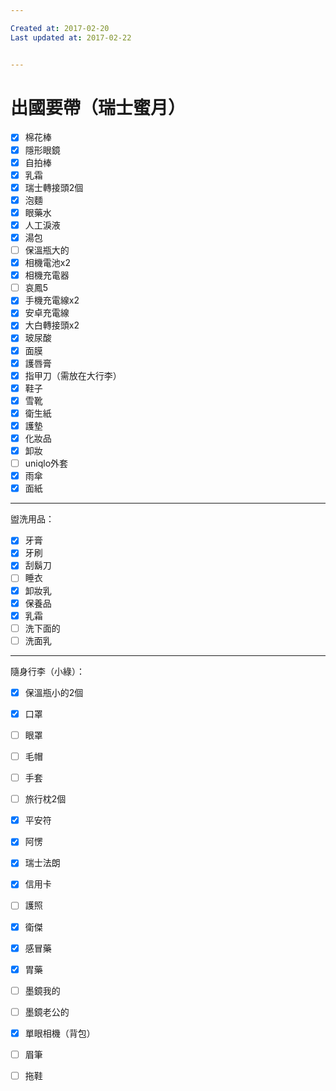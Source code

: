 ```yaml
---

Created at: 2017-02-20
Last updated at: 2017-02-22


---
```


# 出國要帶（瑞士蜜月）


- [x] 棉花棒
- [x] 隱形眼鏡
- [x] 自拍棒
- [x] 乳霜
- [x] 瑞士轉接頭2個
- [x] 泡麵
- [x] 眼藥水
- [x] 人工淚液
- [x] 湯包
- [ ] 保溫瓶大的
- [x] 相機電池x2
- [x] 相機充電器
- [ ] 哀鳳5
- [x] 手機充電線x2
- [x] 安卓充電線
- [x] 大白轉接頭x2
- [x] 玻尿酸
- [x] 面膜
- [x] 護唇膏
- [x] 指甲刀（需放在大行李）
- [x] 鞋子
- [x] 雪靴
- [x] 衛生紙
- [x] 護墊
- [x] 化妝品
- [x] 卸妝
- [ ] uniqlo外套
- [x] 雨傘
- [x] 面紙

* * *

盥洗用品：
- [x] 牙膏
- [x] 牙刷
- [x] 刮鬍刀
- [ ] 睡衣
- [x] 卸妝乳
- [x] 保養品
- [x] 乳霜
- [ ] 洗下面的
- [ ] 洗面乳

* * *

隨身行李（小綠）：
- [x] 保溫瓶小的2個
- [x] 口罩
- [ ] 眼罩
- [ ] 毛帽
- [ ] 手套
- [ ] 旅行枕2個
- [x] 平安符
- [x] 阿愣
- [x] 瑞士法朗
- [x] 信用卡
- [ ] 護照
- [x] 衛傑
- [x] 感冒藥
- [x] 胃藥
- [ ] 墨鏡我的
- [ ] 墨鏡老公的
- [x] 單眼相機（背包）
- [ ] 眉筆
- [ ] 拖鞋

